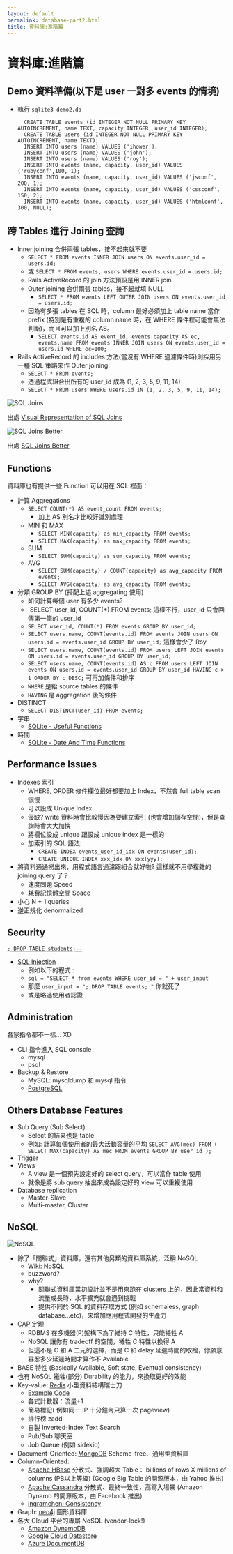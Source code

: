 ```yaml
---
layout: default
permalink: database-part2.html
title: 資料庫:進階篇
---
```


# 資料庫:進階篇

## Demo 資料準備(以下是 user 一對多 events 的情境)

* 執行 `sqlite3 demo2.db`


        CREATE TABLE events (id INTEGER NOT NULL PRIMARY KEY AUTOINCREMENT, name TEXT, capacity INTEGER, user_id INTEGER);
        CREATE TABLE users (id INTEGER NOT NULL PRIMARY KEY AUTOINCREMENT, name TEXT);
        INSERT INTO users (name) VALUES ('ihower');
        INSERT INTO users (name) VALUES ('john');
        INSERT INTO users (name) VALUES ('roy');
        INSERT INTO events (name, capacity, user_id) VALUES ('rubyconf',100, 1);
        INSERT INTO events (name, capacity, user_id) VALUES ('jsconf', 200, 1);
        INSERT INTO events (name, capacity, user_id) VALUES ('cssconf', 150, 2);
        INSERT INTO events (name, capacity, user_id) VALUES ('htmlconf', 300, NULL);

## 跨 Tables 進行 Joining 查詢

* Inner joining 合併兩張 tables，接不起來就不要
   * `SELECT * FROM events INNER JOIN users ON events.user_id = users.id;`
   * 或 `SELECT * FROM events, users WHERE events.user_id = users.id;`
   * Rails ActiveRecord 的 join 方法預設是用 INNER join
   * Outer joining 合併兩張 tables，接不起就填  NULL
     * `SELECT * FROM events LEFT OUTER JOIN users ON events.user_id = users.id;`
   * 因為有多張 tables 在 SQL 時，column 最好必須加上 table name 當作 prefix (特別是有重複的 column name 時，在 WHERE 條件裡可能會無法判斷)，而且可以加上別名 AS。
     * `SELECT events.id AS event_id, events.capacity AS ec, events.name FROM events INNER JOIN users ON events.user_id = users.id WHERE ec=100;`
 * Rails ActiveRecord 的 includes 方法(當沒有 WHERE 過濾條件時)則採用另一種  SQL 策略來作 Outer joining:
   * `SELECT * FROM events;`
   * 透過程式組合出所有的 user_id 成為 (1, 2, 3, 5, 9, 11, 14)
   * `SELECT * FROM users WHERE users.id IN (1, 2, 3, 5, 9, 11, 14);`

![SQL Joins](http://i.stack.imgur.com/rOeAz.jpg)

出處 [Visual Representation of SQL Joins](http://www.codeproject.com/Articles/33052/Visual-Representation-of-SQL-Joins)

![SQL Joins Better](https://lukaseder.files.wordpress.com/2016/07/venn-join1.png?w=662&h=361)

出處 [SQL Joins Better](https://blog.jooq.org/2016/07/05/say-no-to-venn-diagrams-when-explaining-joins/)

## Functions

資料庫也有提供一些 Function 可以用在 SQL 裡面：

 * 計算 Aggregations
   * `SELECT COUNT(*) AS event_count FROM events;`
     * 加上 AS 別名才比較好識別處理
   * MIN 和 MAX
     * `SELECT MIN(capacity) as min_capacity FROM events;`
     * `SELECT MAX(capacity) as max_capacity FROM events;`
   * SUM
     * `SELECT SUM(capacity) as sum_capacity FROM events;`
   * AVG
     * `SELECT SUM(capacity) / COUNT(capacity) as avg_capacity FROM events;`
     * `SELECT AVG(capacity) as avg_capacity FROM events;`
 * 分類 GROUP BY (搭配上述 aggregating 使用)
   * 如何計算每個 user 有多少 events?
   * `SELECT user_id, COUNT(*) FROM events; 這樣不行，user_id 只會回傳第一筆的 user_id
   * `SELECT user_id, COUNT(*) FROM events GROUP BY user_id;`
   *  `SELECT users.name, COUNT(events.id) FROM events JOIN users ON users.id = events.user_id GROUP BY user_id;`  這樣會少了 Roy
   * `SELECT users.name, COUNT(events.id) FROM users LEFT JOIN events ON users.id = events.user_id GROUP BY user_id;`
   * `SELECT users.name, COUNT(events.id) AS c FROM users LEFT JOIN events ON users.id = events.user_id GROUP BY user_id HAVING c > 1 ORDER BY c DESC;`  可再加條件和排序
   * `WHERE` 是給 source tables 的條件
   * `HAVING` 是 aggregation 後的條件
 * DISTINCT
   * `SELECT DISTINCT(user_id) FROM events;`
 * 字串
   * [SQLite - Useful Functions](http://www.tutorialspoint.com/sqlite/sqlite_useful_functions.htm)
 * 時間
   * [SQLite - Date And Time Functions](https://www.sqlite.org/lang_datefunc.html)

## Performance Issues

 * Indexes 索引
   * WHERE, ORDER 條件欄位最好都要加上 Index，不然會 full table scan 很慢
   * 可以設成 Unique Index
   * 優缺? write 資料時會比較慢因為要建立索引 (也會增加儲存空間)，但是查詢時會大大加快
   * 將欄位設成 unique 跟設成 unique index 是一樣的
   * 加索引的 SQL 語法:
     * `CREATE INDEX events_user_id_idx ON events(user_id);`
     * `CREATE UNIQUE INDEX xxx_idx ON xxx(yyy);`
 * 將資料通通撈出來，用程式語言過濾跟組合就好啦? 這樣就不用學複雜的 joining query 了？
   * 速度問題 Speed
   * 耗費記憶體空間 Space
 * 小心 N + 1 queries
 * 逆正規化 denormalized

## Security

[`; DROP TABLE students;--`](http://xkcd.com/327/)

* [SQL Injection](http://zh.wikipedia.org/wiki/SQL%E8%B3%87%E6%96%99%E9%9A%B1%E7%A2%BC%E6%94%BB%E6%93%8A)
  * 例如以下的程式 :
  * `sql = "SELECT * from events WHERE user_id = " + user_input`
  * 那麼 `user_input = "; DROP TABLE events; "` 你就死了
  * 或是略過使用者認證


## Administration

各家指令都不一樣... XD

* CLI 指令進入 SQL console
  * mysql
  * psql
* Backup & Restore
  * MySQL: mysqldump 和 mysql 指令
  * [PostgreSQL](https://ihower.tw/blog/archives/8152)

## Others Database Features

* Sub Query (Sub Select)
  * Select 的結果也是 table
  * 例如: 計算每個使用者的最大活動容量的平均 `SELECT AVG(mec) FROM ( SELECT MAX(capacity) AS mec FROM events GROUP BY user_id );`
* Trigger
* Views
  * A view 是一個預先設定好的 select query，可以當作 table 使用
  * 就像是將 sub query 抽出來成為設定好的 view 可以重複使用
* Database replication
  * Master-Slave
  * Multi-master, Cluster

## NoSQL

![NoSQL](https://pbs.twimg.com/media/B9Vc9jlCQAAsprd.jpg:large)

 * 除了「關聯式」資料庫，還有其他另類的資料庫系統，泛稱 NoSQL
   * [Wiki: NoSQL](http://zh.wikipedia.org/wiki/NoSQL)
   * buzzword?
   * why?
     * 關聯式資料庫當初設計並不是用來跑在 clusters  上的，因此當資料和流量成長時，水平擴充就會遇到挑戰
     * 提供不同於 SQL 的資料存取方式 (例如 schemaless, graph database...etc)，來增加應用程式開發的生產力
 * [CAP 定理](http://zh.wikipedia.org/wiki/CAP%E5%AE%9A%E7%90%86)
     * RDBMS 在多機器(P)架構下為了維持 C 特性，只能犧牲 A
     * NoSQL 讓你有 tradeoff 的空間，犧牲 C 特性以換得 A
     * 但這不是 C 和 A 二元的選擇，而是 C 和 delay 延遲時間的取捨，你願意容忍多少延遲時間才算作不 Available
 * BASE 特性 (Basically Available, Soft state, Eventual consistency)
 * 也有 NoSQL 犧牲(部分) Durability 的能力，來換取更好的效能
 * Key-value: [Redis](http://redis.io/) 小型資料結構瑞士刀
     * [Example Code](https://github.com/ihower/rails-exercise/tree/redis)
     * 各式計數器：流量+1
     * 簡易標記( 例如同一 IP 十分鐘內只算一次 pageview)
     * 排行榜 zadd
     * 自製 Inverted-Index Text Search
     * Pub/Sub 聊天室
     * Job Queue (例如 sidekiq)
 * Document-Oriented: [MongoDB](http://www.mongodb.org/) Scheme-free、通用型資料庫
 * Column-Oriented:
     * [Apache HBase](http://hbase.apache.org/) 分散式、強調超大 Table： billions of rows X millions of columns (PB以上等級)  (Google Big Table 的開源版本，由  Yahoo 推出)
     * [Apache Cassandra](http://cassandra.apache.org/) 分散式、最終一致性，高寫入場景 (Amazon Dynamo 的開源版本，由 Facebook 推出)
     * [ingramchen: Consistency](https://ingramchen.io/blog/2010/07/consistency.html)
 * Graph: [neo4j](http://neo4j.com/) 圖形資料庫
 * 各大 Cloud 平台的專屬 NoSQL (vendor-lock!)
     * [Amazon DynamoDB
](http://aws.amazon.com/dynamodb/)
     * [Google Cloud Datastore](https://cloud.google.com/datastore/)
     * [Azure DocumentDB](http://azure.microsoft.com/zh-tw/services/documentdb/)


